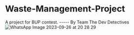 # Waste-Management-Project
A project for BUP contest.
----- By Team 
             The Dev Detectives 
![WhatsApp Image 2023-09-26 at 20 28 29](https://github.com/fsRakib/Waste-Management-Project/assets/107853121/4450822c-4a53-4a4b-b36a-6af845652f6b)
